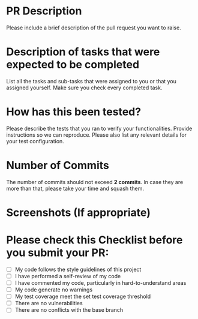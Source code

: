 # PR Description
Please include a brief description of the pull request you want to raise.
# Description of tasks that were expected to be completed
List all the tasks and sub-tasks that were assigned to you or that you assigned yourself. Make sure you check every completed task.
# How has this been tested?
Please describe the tests that you ran to verify your functionalities. Provide instructions so we can reproduce. Please also list any relevant details for your test configuration.
# Number of Commits
The number of commits should not exceed **2 commits**. In case they are more than that, please take your time and squash them.
# Screenshots (If appropriate)
# Please check this Checklist before you submit your PR:
- [ ] My code follows the style guidelines of this project
- [ ] I have performed a self-review of my code
- [ ] I have commented my code, particularly in hard-to-understand areas
- [ ] My code generate no warnings
- [ ] My test coverage meet the set test coverage threshold
- [ ] There are no vulnerabilities
- [ ] There are no conflicts with the base branch
